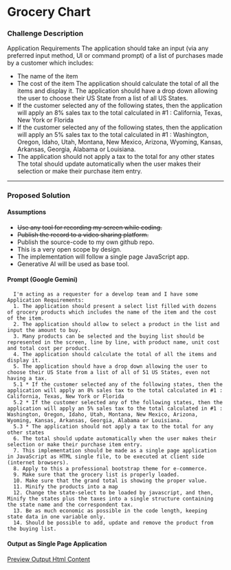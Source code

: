 # Grocery Chart

### Challenge Description

Application Requirements
The application should take an input (via any preferred input method, UI or command prompt) of a list of purchases made by a customer which includes:
* The name of the item 
* The cost of the item 
The application should calculate the total of all the items and display it. 
The application should have a drop down allowing the user to choose their US State from a list of all US States. 
* If the customer selected any of the following states, then the application will apply an 8% sales tax to the total calculated in #1 : California, Texas, New York or Florida 
* If the customer selected any of the following states, then the application will apply an 5% sales tax to the total calculated in #1 : Washington, Oregon, Idaho, Utah, Montana, New Mexico, Arizona, Wyoming, Kansas, Arkansas, Georgia, Alabama or Louisiana.  
* The application should not apply a tax to the total for any other states 
The total should update automatically when the user makes their selection or make their purchase item entry.

---

### Proposed Solution

#### Assumptions
* <strike>Use any tool for recording my screen while coding.</strike>
* <strike>Publish the record to a video sharing platform.</strike>
* Publish the source-code to my own github repo.
* This is a very open scope by design.
* The implementation will follow a single page JavaScript app.
* Generative AI will be used as base tool.

#### Prompt (Google Gemini)

```
  I'm acting as a requester for a develop team and I have some Application Requirements:
  1. The application should present a select list filled with dozens of grocery products which includes the name of the item and the cost of the item.
  2. The application should allow to select a product in the list and input the amount to buy.
  3. Many products can be selected and the buying list should be represented in the screen, line by line, with product name, unit cost and total cost per product.
  4. The application should calculate the total of all the items and display it. 
  5. The application should have a drop down allowing the user to choose their US State from a list of all of 51 US States, even not having a tax.
  5.1 * If the customer selected any of the following states, then the application will apply an 8% sales tax to the total calculated in #1 : California, Texas, New York or Florida 
  5.2 * If the customer selected any of the following states, then the application will apply an 5% sales tax to the total calculated in #1 : Washington, Oregon, Idaho, Utah, Montana, New Mexico, Arizona, Wyoming, Kansas, Arkansas, Georgia, Alabama or Louisiana.  
  5.3 * The application should not apply a tax to the total for any other states 
  6. The total should update automatically when the user makes their selection or make their purchase item entry.
  7. This implementation should be made as a single page application in JavaScript as HTML single file, to be executed at client side (internet browsers).
  8. Apply to this a professional bootstrap theme for e-commerce.
  9. Make sure that the grocery list is properly loaded.
  10. Make sure that the grand total is showing the proper value.
  11. Minify the products into a map
  12. Change the state-select to be loaded by javascript, and then, Minify the states plus the taxes into a single structure containing the state name and the correspondent tax.
  13. Be as much economic as possible in the code length, keeping state data in one variable only.
  14. Should be possible to add, update and remove the product from the buying list.
```

#### Output as Single Page Application

[Preview Output Html Content](https://htmlpreview.github.io/?https://github.com/joao-jordy/code-challenges/blob/main/ai/grocery_chart/index.html)

